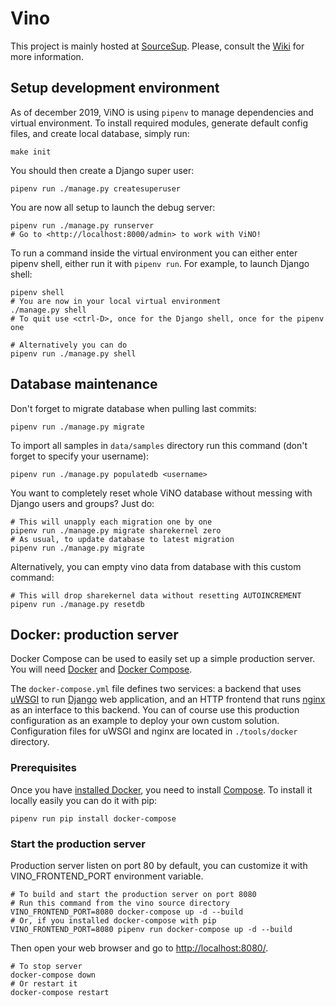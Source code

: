 # Vino

This project is mainly hosted at [SourceSup](https://sourcesup.renater.fr/projects/vino/).
Please, consult the [Wiki](https://sourcesup.renater.fr/wiki/vino/) for more information.

## Setup development environment

As of december 2019, ViNO is using `pipenv` to manage dependencies and virtual
environment. To install required modules, generate default config files, and
create local database, simply run:

    make init

You should then create a Django super user:

    pipenv run ./manage.py createsuperuser

You are now all setup to launch the debug server:

    pipenv run ./manage.py runserver
    # Go to <http://localhost:8000/admin> to work with ViNO!

To run a command inside the virtual environment you can either enter pipenv
shell, either run it with `pipenv run`. For example, to launch Django shell:

    pipenv shell
    # You are now in your local virtual environment
    ./manage.py shell
    # To quit use <ctrl-D>, once for the Django shell, once for the pipenv one

    # Alternatively you can do
    pipenv run ./manage.py shell


## Database maintenance

Don't forget to migrate database when pulling last commits:

    pipenv run ./manage.py migrate

To import all samples in `data/samples` directory run this command (don't
forget to specify your username):

    pipenv run ./manage.py populatedb <username>

You want to completely reset whole ViNO database without messing with Django
users and groups? Just do:

    # This will unapply each migration one by one
    pipenv run ./manage.py migrate sharekernel zero
    # As usual, to update database to latest migration
    pipenv run ./manage.py migrate

Alternatively, you can empty vino data from database with this custom command:

    # This will drop sharekernel data without resetting AUTOINCREMENT
    pipenv run ./manage.py resetdb


## Docker: production server

Docker Compose can be used to easily set up a simple production server. You
will need [Docker](https://www.docker.com) and
[Docker Compose](https://docs.docker.com/compose).

The `docker-compose.yml` file defines two services: a backend that uses
[uWSGI](https://uwsgi-docs.readthedocs.io) to run
[Django](https://www.djangoproject.com) web application, and an HTTP frontend
that runs [nginx](https://www.nginx.com/) as an interface to this backend. You
can of course use this production configuration as an example to deploy your
own custom solution. Configuration files for uWSGI and nginx are located in
`./tools/docker` directory.

### Prerequisites

Once you have [installed Docker](https://docs.docker.com/get-docker/), you
need to install [Compose](https://docs.docker.com/compose/install/). To install
it locally easily you can do it with pip:

    pipenv run pip install docker-compose

### Start the production server

Production server listen on port 80 by default, you can customize it with
VINO_FRONTEND_PORT environment variable.

    # To build and start the production server on port 8080
    # Run this command from the vino source directory
    VINO_FRONTEND_PORT=8080 docker-compose up -d --build
    # Or, if you installed docker-compose with pip
    VINO_FRONTEND_PORT=8080 pipenv run docker-compose up -d --build

Then open your web browser and go to <http://localhost:8080/>.

    # To stop server
    docker-compose down
    # Or restart it
    docker-compose restart
